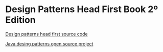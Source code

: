 # Design Patterns Head First Book 2º Edition


[Design patterns head first source code](https://www.wickedlysmart.com/head-first-design-patterns/)

[Java desing patterns open source project](https://github.com/iluwatar/java-design-patterns)
